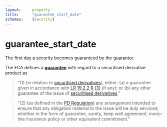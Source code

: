 ```yaml
---
layout:		property
title:		"guarantee_start_date"
schemas:	[security]
---
```


# guarantee_start_date
The first day a security becomes guaranteed by the [guarantor][fca]. 

[fca]: https://www.handbook.fca.org.uk/handbook/glossary/G1771.html

The FCA defines a [**guarantee**][fca2] with regard to a securitised derivative product as

> "(1) (in relation to [securitised derivatives][secd]), either: (a) a guarantee given in accordance with [LR 19.2.2 R (3)][lr] (if any); or (b) any other guarantee of the issue of [securitised derivatives][secd]."

> "(2) (as defined in the [PD Regulation][PD]) any arrangement intended to ensure that any obligation material to the issue will be duly serviced, whether in the form of guarantee, surety, keep well agreement, mono-line insurance policy or other equivalent commitment."

[fca2]: https://www.handbook.fca.org.uk/handbook/glossary/G1770.html
[secd]: https://www.handbook.fca.org.uk/handbook/glossary/G1060.html
[lr]: https://www.handbook.fca.org.uk/handbook/LR/19/2.html#D59
[PD]: https://www.handbook.fca.org.uk/handbook/glossary/G1800.html
